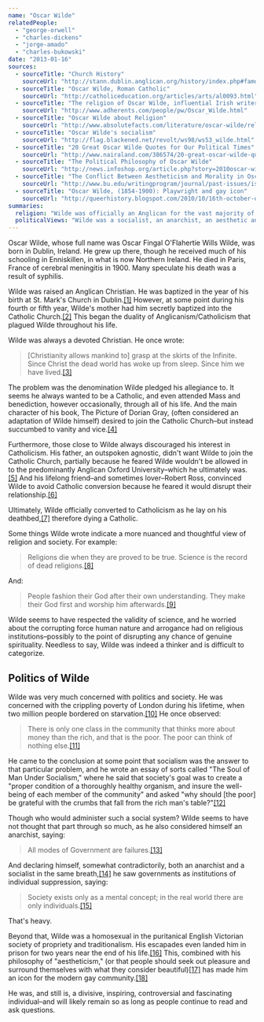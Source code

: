 ```yaml
---
name: "Oscar Wilde"
relatedPeople:
  - "george-orwell"
  - "charles-dickens"
  - "jorge-amado"
  - "charles-bukowski"
date: "2013-01-16"
sources:
  - sourceTitle: "Church History"
    sourceUrl: "http://stann.dublin.anglican.org/history/index.php#famouspeople"
  - sourceTitle: "Oscar Wilde, Roman Catholic"
    sourceUrl: "http://catholiceducation.org/articles/arts/al0093.html"
  - sourceTitle: "The religion of Oscar Wilde, influential Irish writer"
    sourceUrl: "http://www.adherents.com/people/pw/Oscar_Wilde.html"
  - sourceTitle: "Oscar Wilde about Religion"
    sourceUrl: "http://www.absolutefacts.com/literature/oscar-wilde/religion.htm"
  - sourceTitle: "Oscar Wilde's socialism"
    sourceUrl: "http://flag.blackened.net/revolt/ws98/ws53_wilde.html"
  - sourceTitle: "20 Great Oscar Wilde Quotes for Our Political Times"
    sourceUrl: "http://www.nairaland.com/386574/20-great-oscar-wilde-quotes"
  - sourceTitle: "The Political Philosophy of Oscar Wilde"
    sourceUrl: "http://news.infoshop.org/article.php?story=2010oscar-wilde"
  - sourceTitle: "The Conflict Between Aestheticism and Morality in Oscar Wilde's 'The Picture of Dorian Gray.'"
    sourceUrl: "http://www.bu.edu/writingprogram/journal/past-issues/issue-1/duggan/"
  - sourceTitle: "Oscar Wilde, (1854-1900): Playwright and gay icon"
    sourceUrl: "http://queerhistory.blogspot.com/2010/10/16th-october-oscar-wilde.html"
summaries:
  religion: "Wilde was officially an Anglican for the vast majority of his life. He had a lifelong interest and respect for the Catholic religion, and converted to Catholicism on his deathbed."
  politicalViews: "Wilde was a socialist, an anarchist, an aesthetic and a gay man in Victorian England."
---
```


Oscar Wilde, whose full name was Oscar Fingal O'Flahertie Wills Wilde, was born in Dublin, Ireland. He grew up there, though he received much of his schooling in Enniskillen, in what is now Northern Ireland. He died in Paris, France of cerebral meningitis in 1900. Many speculate his death was a result of syphilis.

Wilde was raised an Anglican Christian. He was baptized in the year of his birth at St. Mark's Church in Dublin.<a class="source-citation" href="#http%3A%2F%2Fstann.dublin.anglican.org%2Fhistory%2Findex.php%23famouspeople" title="Church History">[1]</a> However, at some point during his fourth or fifth year, Wilde's mother had him secretly baptized into the Catholic Church.<a class="source-citation" href="#http%3A%2F%2Fcatholiceducation.org%2Farticles%2Farts%2Fal0093.html" title="Oscar Wilde, Roman Catholic">[2]</a> This began the duality of Anglicanism/Catholicism that plagued Wilde throughout his life.

Wilde was always a devoted Christian. He once wrote:

>[Christianity allows mankind to] grasp at the skirts of the Infinite. Since Christ the dead world has woke up from sleep. Since him we have lived.<a class="source-citation" href="#http%3A%2F%2Fwww.adherents.com%2Fpeople%2Fpw%2FOscar_Wilde.html" title="The religion of Oscar Wilde, influential Irish writer">[3]</a>

The problem was the denomination Wilde pledged his allegiance to. It seems he always wanted to be a Catholic, and even attended Mass and benediction, however occasionally, through all of his life. And the main character of his book, The Picture of Dorian Gray, (often considered an adaptation of Wilde himself) desired to join the Catholic Church–but instead succumbed to vanity and vice.<a class="source-citation" href="#http%3A%2F%2Fcatholiceducation.org%2Farticles%2Farts%2Fal0093.html" title="Oscar Wilde, Roman Catholic">[4]</a>

Furthermore, those close to Wilde always discouraged his interest in Catholicism. His father, an outspoken agnostic, didn't want Wilde to join the Catholic Church, partially because he feared Wilde wouldn't be allowed in to the predominantly Anglican Oxford University–which he ultimately was.<a class="source-citation" href="#http%3A%2F%2Fcatholiceducation.org%2Farticles%2Farts%2Fal0093.html" title="Oscar Wilde, Roman Catholic">[5]</a> And his lifelong friend–and sometimes lover–Robert Ross, convinced Wilde to avoid Catholic conversion because he feared it would disrupt their relationship.<a class="source-citation" href="#http%3A%2F%2Fcatholiceducation.org%2Farticles%2Farts%2Fal0093.html" title="Oscar Wilde, Roman Catholic">[6]</a>

Ultimately, Wilde officially converted to Catholicism as he lay on his deathbed,<a class="source-citation" href="#http%3A%2F%2Fwww.adherents.com%2Fpeople%2Fpw%2FOscar_Wilde.html" title="The religion of Oscar Wilde, influential Irish writer">[7]</a> therefore dying a Catholic.

Some things Wilde wrote indicate a more nuanced and thoughtful view of religion and society. For example:

>Religions die when they are proved to be true. Science is the record of dead religions.<a class="source-citation" href="#http%3A%2F%2Fwww.absolutefacts.com%2Fliterature%2Foscar-wilde%2Freligion.htm" title="Oscar Wilde about Religion">[8]</a>

And:

>People fashion their God after their own understanding. They make their God first and worship him afterwards.<a class="source-citation" href="#http%3A%2F%2Fwww.absolutefacts.com%2Fliterature%2Foscar-wilde%2Freligion.htm" title="Oscar Wilde about Religion">[9]</a>

Wilde seems to have respected the validity of science, and he worried about the corrupting force human nature and arrogance had on religious institutions–possibly to the point of disrupting any chance of genuine spirituality. Needless to say, Wilde was indeed a thinker and is difficult to categorize.


## Politics of Wilde

Wilde was very much concerned with politics and society. He was concerned with the crippling poverty of London during his lifetime, when two million people bordered on starvation.<a class="source-citation" href="#http%3A%2F%2Fflag.blackened.net%2Frevolt%2Fws98%2Fws53_wilde.html" title="Oscar Wilde&apos;s socialism">[10]</a> He once observed:

>There is only one class in the community that thinks more about money than the rich, and that is the poor. The poor can think of nothing else.<a class="source-citation" href="#http%3A%2F%2Fwww.nairaland.com%2F386574%2F20-great-oscar-wilde-quotes" title="20 Great Oscar Wilde Quotes for Our Political Times">[11]</a>

He came to the conclusion at some point that socialism was the answer to that particular problem, and he wrote an essay of sorts called "The Soul of Man Under Socialism," where he said that society's goal was to create a "proper condition of a thoroughly healthy organism, and insure the well-being of each member of the community" and asked "why should [the poor] be grateful with the crumbs that fall from the rich man's table?"<a class="source-citation" href="#http%3A%2F%2Fflag.blackened.net%2Frevolt%2Fws98%2Fws53_wilde.html" title="Oscar Wilde&apos;s socialism">[12]</a>

Though who would administer such a social system? Wilde seems to have not thought that part through so much, as he also considered himself an anarchist, saying:

>All modes of Government are failures.<a class="source-citation" href="#http%3A%2F%2Fflag.blackened.net%2Frevolt%2Fws98%2Fws53_wilde.html" title="Oscar Wilde&apos;s socialism">[13]</a>

And declaring himself, somewhat contradictorily, both an anarchist and a socialist in the same breath,<a class="source-citation" href="#http%3A%2F%2Fflag.blackened.net%2Frevolt%2Fws98%2Fws53_wilde.html" title="Oscar Wilde&apos;s socialism">[14]</a> he saw governments as institutions of individual suppression, saying:

>Society exists only as a mental concept; in the real world there are only individuals.<a class="source-citation" href="#http%3A%2F%2Fwww.nairaland.com%2F386574%2F20-great-oscar-wilde-quotes" title="20 Great Oscar Wilde Quotes for Our Political Times">[15]</a>

That's heavy.

Beyond that, Wilde was a homosexual in the puritanical English Victorian society of propriety and traditionalism. His escapades even landed him in prison for two years near the end of his life.<a class="source-citation" href="#http%3A%2F%2Fnews.infoshop.org%2Farticle.php%3Fstory%3D2010oscar-wilde" title="The Political Philosophy of Oscar Wilde">[16]</a> This, combined with his philosophy of "aestheticism," (or that people should seek out pleasure and surround themselves with what they consider beautiful)<a class="source-citation" href="#http%3A%2F%2Fwww.bu.edu%2Fwritingprogram%2Fjournal%2Fpast-issues%2Fissue-1%2Fduggan%2F" title="The Conflict Between Aestheticism and Morality in Oscar Wilde&apos;s &apos;The Picture of Dorian Gray.&apos;">[17]</a> has made him an icon for the modern gay community.<a class="source-citation" href="#http%3A%2F%2Fqueerhistory.blogspot.com%2F2010%2F10%2F16th-october-oscar-wilde.html" title="Oscar Wilde, (1854-1900): Playwright and gay icon">[18]</a>

He was, and still is, a divisive, inspiring, controversial and fascinating individual–and will likely remain so as long as people continue to read and ask questions.